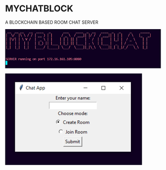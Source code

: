 # MYCHATBLOCK

A BLOCKCHAIN BASED ROOM CHAT SERVER




![Server Connection](images/p1.png)

![Client Connection](images/p2.png)




